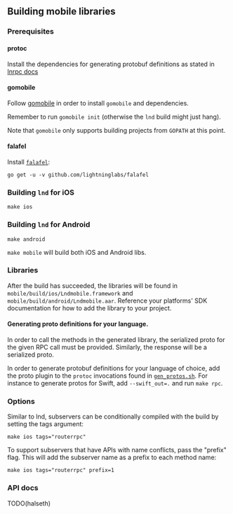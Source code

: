 ## Building mobile libraries

### Prerequisites
#### protoc
Install the dependencies for generating protobuf definitions as stated in [lnrpc docs](
../lnrpc/README.md#generate-protobuf-definitions)

#### gomobile
Follow [gomobile](https://github.com/golang/go/wiki/Mobile) in order to install `gomobile` and dependencies.

Remember to run `gomobile init` (otherwise the `lnd` build might just hang).

Note that `gomobile` only supports building projects from `GOPATH` at this point.

#### falafel
Install [`falafel`](https://github.com/lightninglabs/falafel):
```
go get -u -v github.com/lightninglabs/falafel
```

### Building `lnd` for iOS
```
make ios
```

### Building `lnd` for Android
```
make android
```

`make mobile` will build both iOS and Android libs.

### Libraries
After the build has succeeded, the libraries will be found in `mobile/build/ios/Lndmobile.framework` and `mobile/build/android/Lndmobile.aar`. Reference your platforms' SDK documentation for how to add the library to your project.

#### Generating proto definitions for your language.
In order to call the methods in the generated library, the serialized proto for the given RPC call must be provided. Similarly, the response will be a serialized proto.

In order to generate protobuf definitions for your language of choice, add the proto plugin to the `protoc` invocations found in [`gen_protos.sh`](../lnrpc/gen_protos.sh). For instance to generate protos for Swift, add `--swift_out=.` and run `make rpc`.

### Options
Similar to lnd, subservers can be conditionally compiled with the build by setting the tags argument:

```
make ios tags="routerrpc"
```

To support subservers that have APIs with name conflicts, pass the "prefix" flag. This will add the subserver name as a prefix to each method name:

```
make ios tags="routerrpc" prefix=1
```

### API docs
TODO(halseth)
